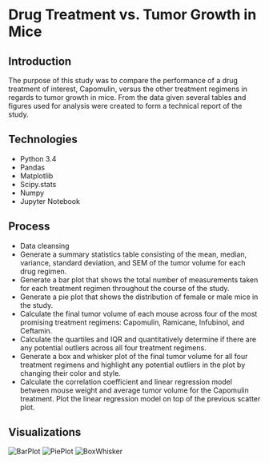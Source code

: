 # Drug Treatment vs. Tumor Growth in Mice

## Introduction

The purpose of this study was to compare the performance of a drug treatment of interest, Capomulin, versus the other treatment regimens in regards to tumor growth in mice. From the data given several tables and figures used for analysis were created to form a technical report of the study. 

## Technologies

* Python 3.4
* Pandas
* Matplotlib
* Scipy.stats
* Numpy
* Jupyter Notebook

## Process

* Data cleansing 
* Generate a summary statistics table consisting of the mean, median, variance, standard deviation, and SEM of the tumor volume for each drug regimen.
* Generate a bar plot that shows the total number of measurements taken for each treatment regimen throughout the course of the study.
* Generate a pie plot that shows the distribution of female or male mice in the study.
* Calculate the final tumor volume of each mouse across four of the most promising treatment regimens: Capomulin, Ramicane, Infubinol, and Ceftamin. 
* Calculate the quartiles and IQR and quantitatively determine if there are any potential outliers across all four treatment regimens.
* Generate a box and whisker plot of the final tumor volume for all four treatment regimens and highlight any potential outliers in the plot by changing their color and style.
* Calculate the correlation coefficient and linear regression model between mouse weight and average tumor volume for the Capomulin treatment. Plot the linear regression model on top of the previous scatter plot.

## Visualizations

![BarPlot](./visualizations/DrugRegime_bar)
![PiePlot](./visualizations/Male_v_Female-pie)
![BoxWhisker](./visualizations/TumorVolume_box)